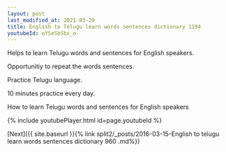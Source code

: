 ```yaml
---
layout: post
last_modified_at: 2021-03-29
title: English to Telugu learn words sentences dictionary 1194 
youtubeId: eYSeSbSbx_o
---
```

 
 
Helps to learn Telugu words and sentences for English speakers.

Opportunitiy to repeat the words sentences. 

Practice Telugu language. 
 
10 minutes practice every day. 
 
How to learn Telugu words and sentences for English speakers 
 
{% include youtubePlayer.html id=page.youtubeId %}
 
 
[Next]({{ site.baseurl }}{% link  split2/_posts/2016-03-15-English to telugu learn words sentences dictionary 960 .md%})
 
